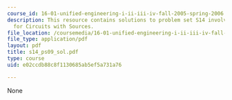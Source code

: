 ```yaml
---
course_id: 16-01-unified-engineering-i-ii-iii-iv-fall-2005-spring-2006
description: This resource contains solutions to problem set S14 involving State Equations
  for Circuits with Sources.
file_location: /coursemedia/16-01-unified-engineering-i-ii-iii-iv-fall-2005-spring-2006/e02ccdb88c8f1130685ab5ef5a731a76_s14_ps09_sol.pdf
file_type: application/pdf
layout: pdf
title: s14_ps09_sol.pdf
type: course
uid: e02ccdb88c8f1130685ab5ef5a731a76

---
```

None